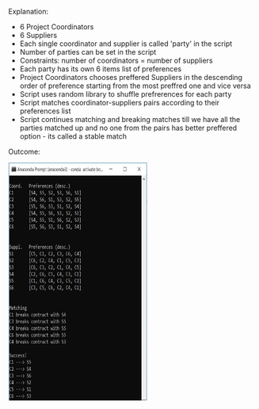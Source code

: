 <p>Explanation:</p>
<ul>
  <li>6 Project Coordinators</li>
  <li>6 Suppliers</li>
  <li>Each single coordinator and supplier is called 'party' in the script</li>
  <li>Number of parties can be set in the script</li>
  <li>Constraints: number of coordinators = number of suppliers</li>
  <li>Each party has its own 6 items list of preferences</li>
  <li>
    Project Coordinators chooses preffered Suppliers in the descending order of preference starting from the most preffred one and vice         versa
  </li>
  <li>Script uses random library to shuffle prefrerences for each party</li>
  <li>Script matches coordinator-suppliers pairs according to their preferences list</li>
  <li>
    Script continues matching and breaking matches till we have all the parties matched up and no one from the pairs has better preffered       option - its called a stable match
  </li>
</ul>

<p>Outcome:</p>
<img src="images/outcome.JPG", height="480", width="280">

